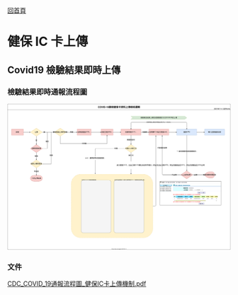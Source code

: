 [回首頁](../index.md)

# 健保 IC 卡上傳

## Covid19 檢驗結果即時上傳

### 檢驗結果即時通報流程圖
![](./images/covid19.drawio.svg)

### 文件

[CDC_COVID_19通報流程圖_健保IC卡上傳機制.pdf](./docs/CDC_COVID_19%E9%80%9A%E5%A0%B1%E6%B5%81%E7%A8%8B%E5%9C%96_%E5%81%A5%E4%BF%9DIC%E5%8D%A1%E4%B8%8A%E5%82%B3%E6%A9%9F%E5%88%B6.pdf)

